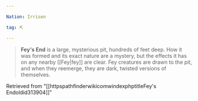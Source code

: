 ```yaml
---

Nation: Irrisen

tag: ⛏️

---
```


> **Fey's End** is a large, mysterious pit, hundreds of feet deep. How it was formed and its exact nature are a mystery, but the effects it has on any nearby [[Fey|fey]] are clear. Fey creatures are drawn to the pit, and when they reemerge, they are dark, twisted versions of themselves.








Retrieved from "[[httpspathfinderwikicomwindexphptitleFey's Endoldid313904]]"